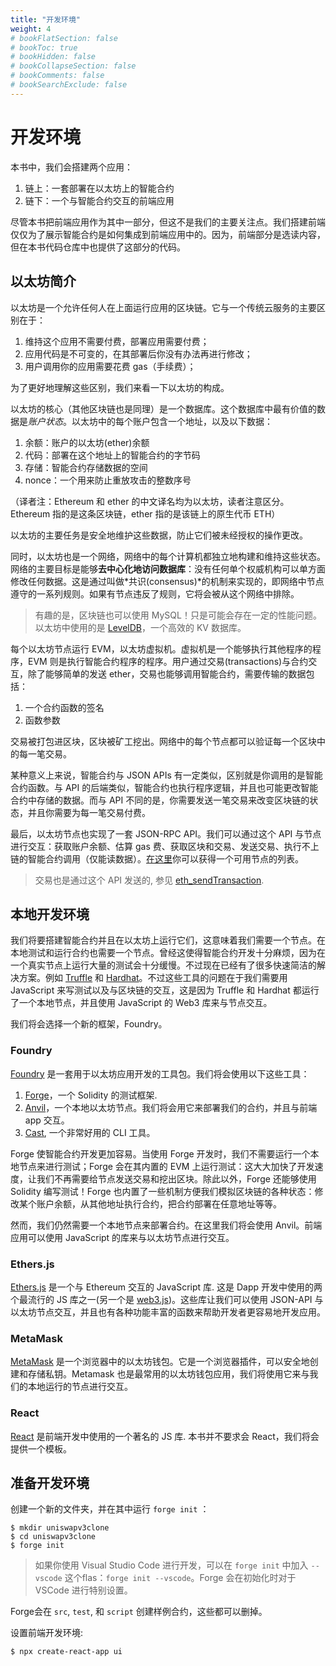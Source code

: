 ```yaml
---
title: "开发环境"
weight: 4
# bookFlatSection: false
# bookToc: true
# bookHidden: false
# bookCollapseSection: false
# bookComments: false
# bookSearchExclude: false
---
```


# 开发环境

本书中，我们会搭建两个应用：
1. 链上：一套部署在以太坊上的智能合约
2. 链下：一个与智能合约交互的前端应用

尽管本书把前端应用作为其中一部分，但这不是我们的主要关注点。我们搭建前端仅仅为了展示智能合约是如何集成到前端应用中的。因为，前端部分是选读内容，但在本书代码仓库中也提供了这部分的代码。

## 以太坊简介

以太坊是一个允许任何人在上面运行应用的区块链。它与一个传统云服务的主要区别在于：
1. 维持这个应用不需要付费，部署应用需要付费；
2. 应用代码是不可变的，在其部署后你没有办法再进行修改；
3. 用户调用你的应用需要花费 gas（手续费）；

为了更好地理解这些区别，我们来看一下以太坊的构成。

以太坊的核心（其他区块链也是同理）是一个数据库。这个数据库中最有价值的数据是*账户状态*。以太坊中的每个账户包含一个地址，以及以下数据：
1. 余额：账户的以太坊(ether)余额
2. 代码：部署在这个地址上的智能合约的字节码
3. 存储：智能合约存储数据的空间
4. nonce：一个用来防止重放攻击的整数序号

（译者注：Ethereum 和 ether 的中文译名均为以太坊，读者注意区分。Ethereum 指的是这条区块链，ether 指的是该链上的原生代币 ETH）

以太坊的主要任务是安全地维护这些数据，防止它们被未经授权的操作更改。

同时，以太坊也是一个网络，网络中的每个计算机都独立地构建和维持这些状态。网络的主要目标是能够**去中心化地访问数据库**：没有任何单个权威机构可以单方面修改任何数据。这是通过叫做*共识(consensus)*的机制来实现的，即网络中节点遵守的一系列规则。如果有节点违反了规则，它将会被从这个网络中排除。

> 有趣的是，区块链也可以使用 MySQL！只是可能会存在一定的性能问题。以太坊中使用的是 [LevelDB](https://github.com/google/leveldb)，一个高效的 KV 数据库。

每个以太坊节点运行 EVM，以太坊虚拟机。虚拟机是一个能够执行其他程序的程序，EVM 则是执行智能合约程序的程序。用户通过交易(transactions)与合约交互，除了能够简单的发送 ether，交易也能够调用智能合约，需要传输的数据包括：
1. 一个合约函数的签名
2. 函数参数

交易被打包进区块，区块被矿工挖出。网络中的每个节点都可以验证每一个区块中的每一笔交易。

某种意义上来说，智能合约与 JSON APIs 有一定类似，区别就是你调用的是智能合约函数。与 API 的后端类似，智能合约也执行程序逻辑，并且也可能更改智能合约中存储的数据。而与 API 不同的是，你需要发送一笔交易来改变区块链的状态，并且你需要为每一笔交易付费。

最后，以太坊节点也实现了一套 JSON-RPC API。我们可以通过这个 API 与节点进行交互：获取账户余额、估算 gas 费、获取区块和交易、发送交易、执行不上链的智能合约调用（仅能读数据）。[在这里](https://eth.wiki/json-rpc/API)你可以获得一个可用节点的列表。


> 交易也是通过这个 API 发送的, 参见 [eth_sendTransaction](https://ethereum.org/en/developers/docs/apis/json-rpc/#eth_sendtransaction).

## 本地开发环境

我们将要搭建智能合约并且在以太坊上运行它们，这意味着我们需要一个节点。在本地测试和运行合约也需要一个节点。曾经这使得智能合约开发十分麻烦，因为在一个真实节点上运行大量的测试会十分缓慢。不过现在已经有了很多快速简洁的解决方案。例如 [Truffle](https://trufflesuite.com) 和 [Hardhat](https://hardhat.org)。不过这些工具的问题在于我们需要用 JavaScript 来写测试以及与区块链的交互，这是因为 Truffle 和 Hardhat 都运行了一个本地节点，并且使用 JavaScript 的 Web3 库来与节点交互。

我们将会选择一个新的框架，Foundry。


### Foundry

[Foundry](https://github.com/foundry-rs/foundry) 是一套用于以太坊应用开发的工具包。我们将会使用以下这些工具：
1. [Forge](https://github.com/foundry-rs/foundry/tree/master/forge)，一个 Solidity 的测试框架.
2. [Anvil](https://github.com/foundry-rs/foundry/tree/master/anvil)，一个本地以太坊节点。我们将会用它来部署我们的合约，并且与前端 app 交互。
3. [Cast](https://github.com/foundry-rs/foundry/tree/master/cast), 一个非常好用的 CLI 工具。


Forge 使智能合约开发更加容易。当使用 Forge 开发时，我们不需要运行一个本地节点来进行测试；Forge 会在其内置的 EVM 上运行测试：这大大加快了开发速度，让我们不再需要给节点发送交易和挖出区块。除此以外，Forge 还能够使用 Solidity 编写测试！Forge 也内置了一些机制方便我们模拟区块链的各种状态：修改某个账户余额，从其他地址执行合约，把合约部署在任意地址等等。

然而，我们仍然需要一个本地节点来部署合约。在这里我们将会使用 Anvil。前端应用可以使用 JavaScript 的库来与以太坊节点进行交互。

### Ethers.js

[Ethers.js](https://github.com/ethers-io/ethers.js/) 是一个与 Ethereum 交互的 JavaScript 库. 这是 Dapp 开发中使用的两个最流行的 JS 库之一(另一个是 [web3.js](https://github.com/ChainSafe/web3.js))。这些库让我们可以使用 JSON-API 与以太坊节点交互，并且也有各种功能丰富的函数来帮助开发者更容易地开发应用。

### MetaMask

[MetaMask](https://metamask.io/) 是一个浏览器中的以太坊钱包。它是一个浏览器插件，可以安全地创建和存储私钥。Metamask 也是最常用的以太坊钱包应用，我们将使用它来与我们的本地运行的节点进行交互。

### React

[React](https://reactjs.org/) 是前端开发中使用的一个著名的 JS 库. 本书并不要求会 React，我们将会提供一个模板。

## 准备开发环境


创建一个新的文件夹，并在其中运行 `forge init` ：
```shell
$ mkdir uniswapv3clone
$ cd uniswapv3clone
$ forge init
```

> 如果你使用 Visual Studio Code 进行开发，可以在 `forge init` 中加入 `--vscode` 这个flas：`forge init --vscode`。Forge 会在初始化时对于 VSCode 进行特别设置。

Forge会在 `src`, `test`, 和 `script` 创建样例合约，这些都可以删掉。


设置前端开发环境:
```shell
$ npx create-react-app ui
```
